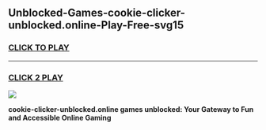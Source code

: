 
## Unblocked-Games-cookie-clicker-unblocked.online-Play-Free-svg15
<h3>
<a href="https://premium76.site?title=cookie-clicker-unblocked.online&ref=23A">CLICK TO PLAY</a></h3>
<hr>

<h3>
<a href="https://premium76.site?title=cookie-clicker-unblocked.online&ref=23A">CLICK 2 PLAY</a>
  
</h3>

<a href="https://premium76.site?title=cookie-clicker-unblocked.online&ref=23A"><img src="https://clearcache.store/games.png"></a>


**cookie-clicker-unblocked.online games unblocked: Your Gateway to Fun and Accessible Online Gaming**
